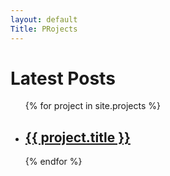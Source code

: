 ```yaml
---
layout: default
Title: PRojects
---
```


<h1>Latest Posts</h1>

<ul>
  {% for project in site.projects %}
    <li>
      <h2><a href="{{ project.url }}">{{ project.title }}</a></h2>
    </li>
  {% endfor %}
</ul>